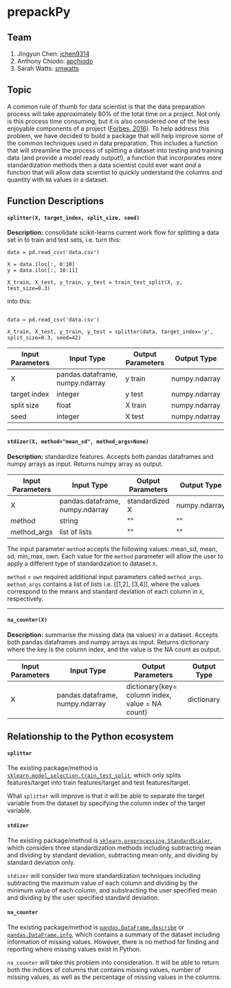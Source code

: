 # prepackPy

## Team
1. Jingyun Chen: [jchen9314](https://github.com/jchen9314)
2. Anthony Chiodo: [apchiodo](https://github.com/apchiodo)
3. Sarah Watts: [smwatts](https://github.com/smwatts)

## Topic

A common rule of thumb for data scientist is that the data preparation process will take approximately 80% of the total time on a project. Not only is this process time consuming, but it is also considered one of the less enjoyable components of a project ([Forbes, 2016](https://www.forbes.com/sites/gilpress/2016/03/23/data-preparation-most-time-consuming-least-enjoyable-data-science-task-survey-says/#3d12fbbf6f63)). To help address this problem, we have decided to build a package that will help improve some of the common techniques used in data preparation. This includes a function that will streamline the process of splitting a dataset into testing and training data (and provide a model ready output!), a function that incorporates more standardization methods then a data scientist could ever want _and_ a function that will allow data scientist to quickly understand the columns and quantity with `NA` values in a dataset.

## Function Descriptions

#### `splitter(X, target_index, split_size, seed)`

**Description:** consolidate scikit-learns current work flow for splitting a data set in to train and test sets, i.e. turn this:

```
data = pd.read_csv('data.csv')

X = data.iloc[:, 0:10]
y = data.iloc[:, 10:11]

X_train, X_test, y_train, y_test = train_test_split(X, y, test_size=0.3)

```
into this:

```

data = pd.read_csv('data.csv')

X_train, X_test, y_train, y_test = splitter(data, target_index='y', split_size=0.3, seed=42)

```

| Input Parameters | Input Type             | Output Parameters | Output Type    |
|------------------|------------------------|-------------------|----------------|
| X                | pandas.dataframe, numpy.ndarray | y train           | numpy.ndarray |
| target index     | integer                | y test            | numpy.ndarray |
| split size       | float                  | X train           | numpy.ndarray    |
| seed             | integer                | X test            | numpy.ndarray    |

---

#### `stdizer(X, method="mean_sd", method_args=None)`

**Description:** standardize features. Accepts both pandas dataframes and numpy arrays as input.  Returns numpy array as output.

| Input Parameters | Input Type             | Output Parameters | Output Type |
|------------------|------------------------|-------------------|-------------|
| X                | pandas.dataframe, numpy.ndarray | standardized X    | numpy.ndarray |
| method           | string                 |         ""        |      ""     |
| method_args      | list of lists          |         ""        |      ""     |

The input parameter `method` accepts the following values: mean_sd, mean, sd, min_max, own. Each value for the `method` parameter will allow the user to apply a different type of standardization to dataset `X`.

`method` = `own` required additional input parameters called `method_args`. `method_args` contains a list of lists i.e. [[1,2], [3,4]], where the values correspond to the means and standard deviation of each column in `X`, respectively.

---

#### `na_counter(X)`

**Description:** summarise the missing data (`NA` values) in a dataset.  Accepts both pandas dataframes and numpy arrays as input.  Returns dictionary where the key is the column index, and the value is the NA count as output.

| Input Parameters | Input Type             | Output Parameters                               | Output Type |
|------------------|------------------------|-------------------------------------------------|-------------|
| X                | pandas.dataframe, numpy.ndarray | dictionary(key= column index, value = NA count) | dictionary  |

## Relationship to the Python ecosystem

#### `splitter`

The existing package/method is [`sklearn.model_selection.train_test_split`](https://scikit-learn.org/stable/modules/generated/sklearn.model_selection.train_test_split.html), which only splits features/target into train features/target and test features/target.

What `splitter` will improve is that it will be able to separate the target variable from the dataset by specifying the column index of the target variable.

#### `stdizer`

The existing package/method is [`sklearn.preprocessing.StandardScaler`](https://scikit-learn.org/stable/modules/generated/sklearn.preprocessing.StandardScaler.html), which considers three standardization methods including subtracting mean and dividing by standard deviation, subtracting mean only, and dividing by standard deviation only.

`stdizer` will consider two more standardization techniques including subtracting the maximum value of each column and dividing by the minimum value of each column, and substracting the user specified mean and dividing by the user specified standard deviation.

#### `na_counter`

The existing package/method is [`pandas.DataFrame.describe`](https://pandas.pydata.org/pandas-docs/stable/reference/api/pandas.DataFrame.describe.html) or [`pandas.DataFrame.info`](https://pandas.pydata.org/pandas-docs/stable/reference/api/pandas.DataFrame.info.html), which contains a summary of the dataset including information of missing values. However, there is no method for finding and reporting where missing values exist in Python.

`na_counter` will take this problem into consideration. It will be able to return both the indices of columns that contains missing values, number of missing values, as well as the percentage of missing values in the columns.

